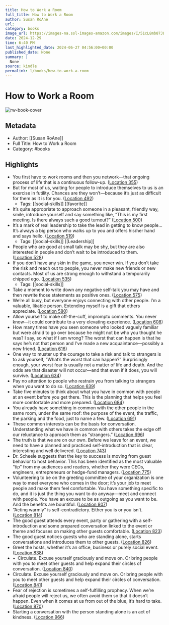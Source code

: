 ```yaml
---
title: How to Work a Room
full_title: How to Work a Room
author: Susan RoAne
url: 
category: books
image_url: https://images-na.ssl-images-amazon.com/images/I/51cL8mb87JL._SL200_.jpg
date: 2024-12-29
time: 6:40 PM
last_highlighted_date: 2024-06-27 04:56:00+00:00
published_date: None
summary: |
  None
source: kindle
permalink: l/books/how-to-work-a-room
---
```

# How to Work a Room

![rw-book-cover](https://images-na.ssl-images-amazon.com/images/I/51cL8mb87JL._SL200_.jpg)

## Metadata
- Author: [[Susan RoAne]]
- Full Title: How to Work a Room
- Category: #books

## Highlights
- You first have to work rooms and then you network—that ongoing process of life that is a continuous follow-up. ([Location 355](https://readwise.io/to_kindle?action=open&asin=B00DB3D99C&location=355))
- But for most of us, waiting for people to introduce themselves to us is an exercise in futility. Chances are they won’t—because it’s just as difficult for them as it is for you. ([Location 492](https://readwise.io/to_kindle?action=open&asin=B00DB3D99C&location=492))
    - Tags: [[social-skills]] [[favorite]] 
- It’s quite appropriate to approach someone in a pleasant, friendly way, smile, introduce yourself and say something like, “This is my first meeting. Is there always such a good turnout?” ([Location 500](https://readwise.io/to_kindle?action=open&asin=B00DB3D99C&location=500))
- It’s a mark of real leadership to take the lead in getting to know people... It’s always a big person who walks up to you and offers his/her hand and says hello. ([Location 519](https://readwise.io/to_kindle?action=open&asin=B00DB3D99C&location=519))
    - Tags: [[social-skills]] [[Leadership]] 
- People who are good at small talk may be shy, but they are also interested in people and don’t wait to be introduced to them. ([Location 528](https://readwise.io/to_kindle?action=open&asin=B00DB3D99C&location=528))
- If you don’t have any skin in the game, you never win. If you don’t take the risk and reach out to people, you never make new friends or new contacts. Most of us are strong enough to withstand a temporarily chipped ego. ([Location 535](https://readwise.io/to_kindle?action=open&asin=B00DB3D99C&location=535))
    - Tags: [[social-skills]] 
- Take a moment to write down any negative self-talk you may have and then rewrite those statements as positive ones. ([Location 575](https://readwise.io/to_kindle?action=open&asin=B00DB3D99C&location=575))
- We’re all busy, but everyone enjoys connecting with other people. I’m a valuable, likable person. Extending myself is a gift that others appreciate. ([Location 580](https://readwise.io/to_kindle?action=open&asin=B00DB3D99C&location=580))
- Allow yourself to make off-the-cuff, impromptu comments. You never know—it could contribute to a very elevating experience. ([Location 608](https://readwise.io/to_kindle?action=open&asin=B00DB3D99C&location=608))
- How many times have you seen someone who looked vaguely familiar but were afraid to go over because he might not be who you thought he was? I say, so what if I am wrong? The worst that can happen is that he says he’s not that person and I’ve made a new acquaintance—possibly a new friend. ([Location 616](https://readwise.io/to_kindle?action=open&asin=B00DB3D99C&location=616))
- One way to muster up the courage to take a risk and talk to strangers is to ask yourself, “What’s the worst that can happen?” Surprisingly enough, your worst fear is usually not a matter of life and death. And the odds are that disaster will not occur—and that even if it does, you will survive. ([Location 634](https://readwise.io/to_kindle?action=open&asin=B00DB3D99C&location=634))
- Pay no attention to people who restrain you from talking to strangers when you want to do so. ([Location 639](https://readwise.io/to_kindle?action=open&asin=B00DB3D99C&location=639))
- Take five minutes to think about what you have in common with people at an event before you get there. This is the planning that helps you feel more comfortable and more prepared. ([Location 684](https://readwise.io/to_kindle?action=open&asin=B00DB3D99C&location=684))
- You already have something in common with the other people in the same room, under the same roof: the purpose of the event, the traffic, the parking and the food, just to name a few. ([Location 691](https://readwise.io/to_kindle?action=open&asin=B00DB3D99C&location=691))
- These common interests can be the basis for conversation. Understanding what we have in common with others takes the edge off our reluctance to approach them as “strangers.” ([Location 696](https://readwise.io/to_kindle?action=open&asin=B00DB3D99C&location=696))
- The truth is that we are on our own. Before we leave for an event, we need to have a planned and practiced self-introduction that is clear, interesting and well delivered. ([Location 743](https://readwise.io/to_kindle?action=open&asin=B00DB3D99C&location=743))
- Dr. Scheele suggests that the key to success is moving from guest behavior to host behavior. This has been identified as the most valuable “tip” from my audiences and readers, whether they were CEOs, engineers, entrepreneurs or hedge-fund managers. ([Location 775](https://readwise.io/to_kindle?action=open&asin=B00DB3D99C&location=775))
- Volunteering to be on the greeting committee of your organization is one way to meet everyone who comes in the door; it’s your job to meet people and make them feel comfortable. You have something specific to do, and it is just the thing you want to do anyway—meet and connect with people. You have an excuse to be as outgoing as you want to be. And the benefits are bountiful. ([Location 807](https://readwise.io/to_kindle?action=open&asin=B00DB3D99C&location=807))
- “Acting warmly” is self-contradictory. Either you is or you isn’t. ([Location 814](https://readwise.io/to_kindle?action=open&asin=B00DB3D99C&location=814))
- The good guest attends every event, party or gathering with a self-introduction and some prepared conversation linked to the event or theme and focuses on making other guests comfortable. ([Location 823](https://readwise.io/to_kindle?action=open&asin=B00DB3D99C&location=823))
- The good guest notices guests who are standing alone, starts conversations and introduces them to other guests. ([Location 826](https://readwise.io/to_kindle?action=open&asin=B00DB3D99C&location=826))
- Greet the hosts, whether it’s an office, business or purely social event. ([Location 838](https://readwise.io/to_kindle?action=open&asin=B00DB3D99C&location=838))
- •  Circulate. Excuse yourself graciously and move on. Or bring people with you to meet other guests and help expand their circles of conversation. ([Location 840](https://readwise.io/to_kindle?action=open&asin=B00DB3D99C&location=840))
- Circulate. Excuse yourself graciously and move on. Or bring people with you to meet other guests and help expand their circles of conversation. ([Location 841](https://readwise.io/to_kindle?action=open&asin=B00DB3D99C&location=841))
- Fear of rejection is sometimes a self-fulfilling prophecy. When we’re afraid people will reject us, we often avoid them so that it doesn’t happen. Even when it comes at us from out of the blue, it’s hard to take. ([Location 870](https://readwise.io/to_kindle?action=open&asin=B00DB3D99C&location=870))
- Starting a conversation with the person standing alone is an act of kindness. ([Location 966](https://readwise.io/to_kindle?action=open&asin=B00DB3D99C&location=966))


